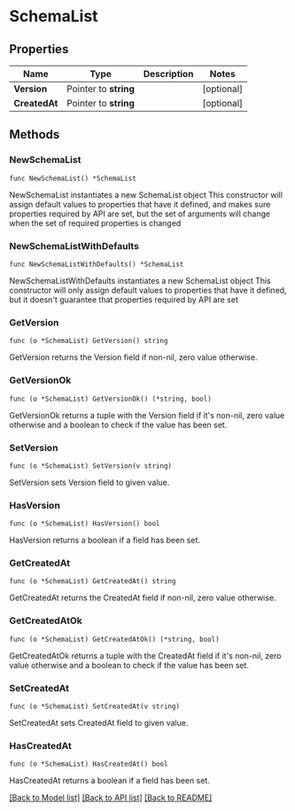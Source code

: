 # SchemaList

## Properties

Name | Type | Description | Notes
------------ | ------------- | ------------- | -------------
**Version** | Pointer to **string** |  | [optional] 
**CreatedAt** | Pointer to **string** |  | [optional] 

## Methods

### NewSchemaList

`func NewSchemaList() *SchemaList`

NewSchemaList instantiates a new SchemaList object
This constructor will assign default values to properties that have it defined,
and makes sure properties required by API are set, but the set of arguments
will change when the set of required properties is changed

### NewSchemaListWithDefaults

`func NewSchemaListWithDefaults() *SchemaList`

NewSchemaListWithDefaults instantiates a new SchemaList object
This constructor will only assign default values to properties that have it defined,
but it doesn't guarantee that properties required by API are set

### GetVersion

`func (o *SchemaList) GetVersion() string`

GetVersion returns the Version field if non-nil, zero value otherwise.

### GetVersionOk

`func (o *SchemaList) GetVersionOk() (*string, bool)`

GetVersionOk returns a tuple with the Version field if it's non-nil, zero value otherwise
and a boolean to check if the value has been set.

### SetVersion

`func (o *SchemaList) SetVersion(v string)`

SetVersion sets Version field to given value.

### HasVersion

`func (o *SchemaList) HasVersion() bool`

HasVersion returns a boolean if a field has been set.

### GetCreatedAt

`func (o *SchemaList) GetCreatedAt() string`

GetCreatedAt returns the CreatedAt field if non-nil, zero value otherwise.

### GetCreatedAtOk

`func (o *SchemaList) GetCreatedAtOk() (*string, bool)`

GetCreatedAtOk returns a tuple with the CreatedAt field if it's non-nil, zero value otherwise
and a boolean to check if the value has been set.

### SetCreatedAt

`func (o *SchemaList) SetCreatedAt(v string)`

SetCreatedAt sets CreatedAt field to given value.

### HasCreatedAt

`func (o *SchemaList) HasCreatedAt() bool`

HasCreatedAt returns a boolean if a field has been set.


[[Back to Model list]](../README.md#documentation-for-models) [[Back to API list]](../README.md#documentation-for-api-endpoints) [[Back to README]](../README.md)



